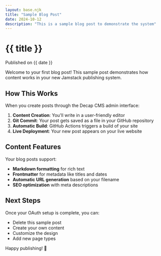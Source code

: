```yaml
---
layout: base.njk
title: "Sample Blog Post"
date: 2024-10-12
description: "This is a sample blog post to demonstrate the system"
---
```


# {{ title }}

<div class="post-meta">
Published on {{ date }}
</div>

Welcome to your first blog post! This sample post demonstrates how content works in your new Jamstack publishing system.

## How This Works

When you create posts through the Decap CMS admin interface:

1. **Content Creation**: You'll write in a user-friendly editor
2. **Git Commit**: Your post gets saved as a file in your GitHub repository
3. **Automatic Build**: GitHub Actions triggers a build of your site
4. **Live Deployment**: Your new post appears on your live website

## Content Features

Your blog posts support:

- **Markdown formatting** for rich text
- **Frontmatter** for metadata like titles and dates
- **Automatic URL generation** based on your filename
- **SEO optimization** with meta descriptions

## Next Steps

Once your OAuth setup is complete, you can:

- Delete this sample post
- Create your own content
- Customize the design
- Add new page types

Happy publishing! 🚀
